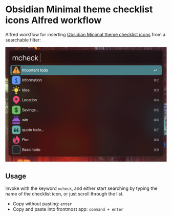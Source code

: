 # Obsidian Minimal theme checklist icons Alfred workflow

Alfred workflow for inserting [Obsidian Minimal theme checklist icons](https://minimal.guide/Block+types/Checklists) from a searchable filter:

![Screen shot](docs/screen_shot.png)


## Usage

Invoke with the keyword `mcheck`, and either start searching by typing the name of the checklist icon, or just scroll through the list.

* Copy without pasting: `enter`
* Copy and paste into frontmost app: `command + enter`

